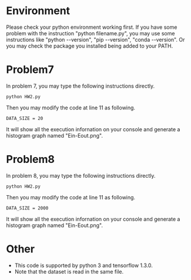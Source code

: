 # Environment
Please check your python environment working first.
If you have some problem with the instruction "python filename.py", you may use some instructions like "python --version", "pip --version", "conda --version".
Or you may check the package you installed being added to your PATH.

# Problem7 
In problem 7, you may type the following instructions directly.
```
python HW2.py
```
Then you may modify the code at line 11 as following.
```
DATA_SIZE = 20
```
It will show all the execution infornation on your console and generate a histogram graph named "Ein-Eout.png".

# Problem8 
In problem 8, you may type the following instructions directly.
```
python HW2.py
```
Then you may modify the code at line 11 as following.
```
DATA_SIZE = 2000
```
It will show all the execution infornation on your console and generate a histogram graph named "Ein-Eout.png".

# Other
- This code is supported by python 3 and tensorflow 1.3.0.
- Note that the dataset is read in the same file.
